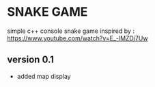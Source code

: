 # SNAKE GAME

simple c++ console snake game inspired by : https://www.youtube.com/watch?v=E_-lMZDi7Uw

## version 0.1

* added map display